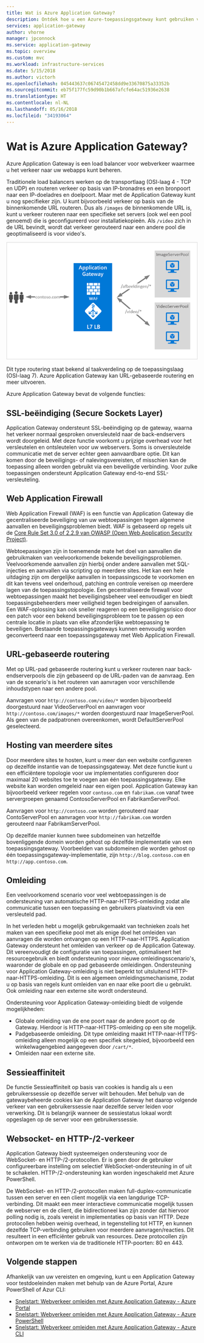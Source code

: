 ```yaml
---
title: Wat is Azure Application Gateway?
description: Ontdek hoe u een Azure-toepassingsgateway kunt gebruiken voor het beheren van webverkeer naar uw toepassing.
services: application-gateway
author: vhorne
manager: jpconnock
ms.service: application-gateway
ms.topic: overview
ms.custom: mvc
ms.workload: infrastructure-services
ms.date: 5/15/2018
ms.author: victorh
ms.openlocfilehash: 045443637c06745472458dd9e33670875a33352b
ms.sourcegitcommit: eb75f177fc59d90b1b667afcfe64ac51936e2638
ms.translationtype: HT
ms.contentlocale: nl-NL
ms.lasthandoff: 05/16/2018
ms.locfileid: "34193064"
---
```

# <a name="what-is-azure-application-gateway"></a>Wat is Azure Application Gateway?

Azure Application Gateway is een load balancer voor webverkeer waarmee u het verkeer naar uw webapps kunt beheren. 

Traditionele load balancers werken op de transportlaag (OSI-laag 4 - TCP en UDP) en routeren verkeer op basis van IP-bronadres en een bronpoort naar een IP-doeladres en doelpoort. Maar met de Application Gateway kunt u nog specifieker zijn. U kunt bijvoorbeeld verkeer op basis van de binnenkomende URL routeren. Dus als `/images` de binnenkomende URL is, kunt u verkeer routeren naar een specifieke set servers (ook wel een pool genoemd) die is geconfigureerd voor installatiekopieën. Als `/video` zich in de URL bevindt, wordt dat verkeer gerouteerd naar een andere pool die geoptimaliseerd is voor video's.

![imageURLroute](./media/application-gateway-url-route-overview/figure1-720.png)

Dit type routering staat bekend al taakverdeling op de toepassingslaag (OSI-laag 7). Azure Application Gateway kan URL-gebaseerde routering en meer uitvoeren. 

Azure Application Gateway bevat de volgende functies: 

## <a name="secure-sockets-layer-ssl-termination"></a>SSL-beëindiging (Secure Sockets Layer)

Application Gateway ondersteunt SSL-beëindiging op de gateway, waarna het verkeer normaal gesproken onversleuteld naar de back-endservers wordt doorgeleid. Met deze functie voorkomt u prijzige overhead voor het versleutelen en ontsleutelen voor uw webservers. Soms is onversleutelde communicatie met de server echter geen aanvaardbare optie. Dit kan komen door de beveiligings- of nalevingsvereisten, of misschien kan de toepassing alleen worden gebruikt via een beveiligde verbinding. Voor zulke toepassingen ondersteunt Application Gateway end-to-end SSL-versleuteling.

## <a name="web-application-firewall"></a>Web Application Firewall

Web Application Firewall (WAF) is een functie van Application Gateway die gecentraliseerde beveiliging van uw webtoepassingen tegen algemene aanvallen en beveiligingsproblemen biedt. WAF is gebaseerd op regels uit de [Core Rule Set 3.0 of 2.2.9 van OWASP (Open Web Application Security Project)](https://www.owasp.org/index.php/Category:OWASP_ModSecurity_Core_Rule_Set_Project). 

Webtoepassingen zijn in toenemende mate het doel van aanvallen die gebruikmaken van veelvoorkomende bekende beveiligingsproblemen. Veelvoorkomende aanvallen zijn hierbij onder andere aanvallen met SQL-injecties en aanvallen via scripting op meerdere sites. Het kan een hele uitdaging zijn om dergelijke aanvallen in toepassingscode te voorkomen en dit kan tevens veel onderhoud, patching en controle vereisen op meerdere lagen van de toepassingstopologie. Een gecentraliseerde firewall voor webtoepassingen maakt het beveiligingsbeheer veel eenvoudiger en biedt toepassingsbeheerders meer veiligheid tegen bedreigingen of aanvallen. Een WAF-oplossing kan ook sneller reageren op een beveiligingsrisico door een patch voor een bekend beveiligingsprobleem toe te passen op een centrale locatie in plaats van elke afzonderlijke webtoepassing te beveiligen. Bestaande toepassingsgateways kunnen eenvoudig worden geconverteerd naar een toepassingsgateway met Web Application Firewall.

## <a name="url-based-routing"></a>URL-gebaseerde routering

Met op URL-pad gebaseerde routering kunt u verkeer routeren naar back-endserverpools die zijn gebaseerd op de URL-paden van de aanvraag. Een van de scenario's is het routeren van aanvragen voor verschillende inhoudstypen naar een andere pool.

Aanvragen voor `http://contoso.com/video/*` worden bijvoorbeeld doorgestuurd naar VideoServerPool en aanvragen voor `http://contoso.com/images/*` worden doorgestuurd naar ImageServerPool. Als geen van de padpatronen overeenkomen, wordt DefaultServerPool geselecteerd.

## <a name="multiple-site-hosting"></a>Hosting van meerdere sites

Door meerdere sites te hosten, kunt u meer dan een website configureren op dezelfde instantie van de toepassingsgateway. Met deze functie kunt u een efficiëntere topologie voor uw implementaties configureren door maximaal 20 websites toe te voegen aan één toepassingsgateway. Elke website kan worden omgeleid naar een eigen pool. Application Gateway kan bijvoorbeeld verkeer regelen voor `contoso.com` en `fabrikam.com` vanaf twee servergroepen genaamd ContosoServerPool en FabrikamServerPool.

Aanvragen voor `http://contoso.com` worden gerouteerd naar ContoServerPool en aanvragen voor `http://fabrikam.com` worden gerouteerd naar FabrikamServerPool.

Op dezelfde manier kunnen twee subdomeinen van hetzelfde bovenliggende domein worden gehost op dezelfde implementatie van een toepassingsgateway. Voorbeelden van subdomeinen die worden gehost op één toepassingsgateway-implementatie, zijn `http://blog.contoso.com` en `http://app.contoso.com`.

## <a name="redirection"></a>Omleiding

Een veelvoorkomend scenario voor veel webtoepassingen is de ondersteuning van automatische HTTP-naar-HTTPS-omleiding zodat alle communicatie tussen een toepassing en gebruikers plaatsvindt via een versleuteld pad. 

In het verleden hebt u mogelijk gebruikgemaakt van technieken zoals het maken van een specifieke pool met als enige doel het omleiden van aanvragen die worden ontvangen op een HTTP-naar-HTTPS. Application Gateway ondersteunt het omleiden van verkeer op de Application Gateway. Dit vereenvoudigt de configuratie van toepassingen, optimaliseert het resourcegebruik en biedt ondersteuning voor nieuwe omleidingsscenario's, waaronder de globale en op pad gebaseerde omleidingen. Ondersteuning voor Application Gateway-omleiding is niet beperkt tot uitsluitend HTTP-naar-HTTPS-omleiding. Dit is een algemeen omleidingsmechanisme, zodat u op basis van regels kunt omleiden van en naar elke poort die u gebruikt. Ook omleiding naar een externe site wordt ondersteund.

Ondersteuning voor Application Gateway-omleiding biedt de volgende mogelijkheden:

- Globale omleiding van de ene poort naar de andere poort op de Gateway. Hierdoor is HTTP-naar-HTTPS-omleiding op een site mogelijk.
- Padgebaseerde omleiding. Dit type omleiding maakt HTTP-naar-HTTPS-omleiding alleen mogelijk op een specifiek sitegebied, bijvoorbeeld een winkelwagengebied aangegeven door `/cart/*`.
- Omleiden naar een externe site.



## <a name="session-affinity"></a>Sessieaffiniteit

De functie Sessieaffiniteit op basis van cookies is handig als u een gebruikerssessie op dezelfde server wilt behouden. Met behulp van de gatewaybeheerde cookies kan de Application Gateway het daarop volgende verkeer van een gebruikerssessie naar dezelfde server leiden voor verwerking. Dit is belangrijk wanneer de sessiestatus lokaal wordt opgeslagen op de server voor een gebruikerssessie.




## <a name="websocket-and-http2-traffic"></a>Websocket- en HTTP-/2-verkeer

Application Gateway biedt systeemeigen ondersteuning voor de WebSocket- en HTTP-/2-protocollen. Er is geen door de gebruiker configureerbare instelling om selectief WebSocket-ondersteuning in of uit te schakelen. HTTP-/2-ondersteuning kan worden ingeschakeld met Azure PowerShell.
 
De WebSocket- en HTTP-/2-protocollen maken full-duplex-communicatie tussen een server en een client mogelijk via een langdurige TCP-verbinding. Dit maakt een meer interactieve communicatie mogelijk tussen de webserver en de client, die bidirectioneel kan zijn zonder dat hiervoor polling nodig is, zoals vereist in implementaties op basis van HTTP. Deze protocollen hebben weinig overhead, in tegenstelling tot HTTP, en kunnen dezelfde TCP-verbinding gebruiken voor meerdere aanvragen/reacties. Dit resulteert in een efficiënter gebruik van resources. Deze protocollen zijn ontworpen om te werken via de traditionele HTTP-poorten: 80 en 443.



## <a name="next-steps"></a>Volgende stappen

Afhankelijk van uw vereisten en omgeving, kunt u een Application Gateway voor testdoeleinden maken met behulp van de Azure Portal, Azure PowerShell of Azur CLI:

- [Snelstart: Webverkeer omleiden met Azure Application Gateway - Azure Portal](quick-create-portal.md)
- [Snelstart: Webverkeer omleiden met Azure Application Gateway - Azure PowerShell](quick-create-powershell.md)
- [Snelstart: Webverkeer omleiden met Azure Application Gateway - Azure CLI](quick-create-cli.md)
